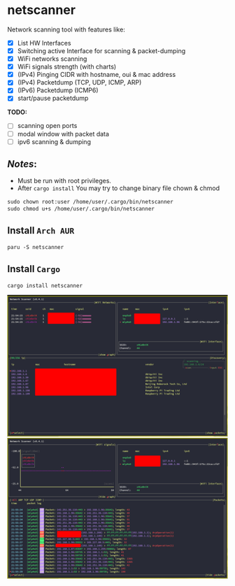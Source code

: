 # netscanner

Network scanning tool with features like:

- [x] List HW Interfaces
- [x] Switching active Interface for scanning & packet-dumping
- [x] WiFi networks scanning
- [x] WiFi signals strength (with charts)
- [x] (IPv4) Pinging CIDR with hostname, oui & mac address
- [x] (IPv4) Packetdump (TCP, UDP, ICMP, ARP)
- [x] (IPv6) Packetdump (ICMP6)
- [x] start/pause packetdump

**TODO:**
- [ ] scanning open ports
- [ ] modal window with packet data
- [ ] ipv6 scanning & dumping

## *Notes*:
- Must be run with root privileges. 
- After `cargo install` You may try to change binary file chown & chmod
```
sudo chown root:user /home/user/.cargo/bin/netscanner
sudo chmod u+s /home/user/.cargo/bin/netscanner
```

## Install `Arch AUR`
```
paru -S netscanner
```

## Install `Cargo`
```
cargo install netscanner
```

![netscanner screenshot](./netscanner.png?raw=true)
![netscanner screenshot](./netscanner1.png?raw=true)
